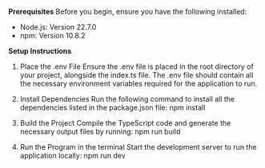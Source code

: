 **Prerequisites**
Before you begin, ensure you have the following installed:
- Node.js: Version 22.7.0
- npm: Version 10.8.2

**Setup Instructions**

1. Place the .env File
Ensure the .env file is placed in the root directory of your project, alongside the index.ts file.
The .env file should contain all the necessary environment variables required for the application to run.

2. Install Dependencies
Run the following command to install all the dependencies listed in the package.json file:
npm install

3. Build the Project
Compile the TypeScript code and generate the necessary output files by running:
npm run build

4. Run the Program in the terminal
Start the development server to run the application locally:
npm run dev
